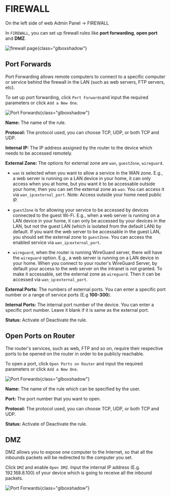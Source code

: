 # FIREWALL

On the left side of web Admin Panel -> FIREWALL

In `FIREWALL`, you can set up firewall rules like **port forwarding**, **open port** and **DMZ**.

![firewall page](https://static.gl-inet.com/docs/en/3/setup/share/firewall/port_forwards.png){class="glboxshadow"}

## Port Forwards

Port Forwarding allows remote computers to connect to a specific computer or service behind the firewall in the LAN (such as web servers, FTP servers, etc).

To set up port forwarding, click `Port Forwards`and input the required parameters or click `Add a New One`.

![Port Forwards](https://static.gl-inet.com/docs/en/3/setup/share/firewall/port_forwards.png){class="glboxshadow"}

**Name:** The name of the rule.

**Protocol:** The protocol used, you can choose TCP, UDP, or both TCP and UDP.

**Internal IP:** The IP address assigned by the router to the device which needs to be accessed remotely.

**External Zone:** The options for external zone are `wan`, `guestZone`, `wireguard`.

* `wan` is selected when you want to allow a service in the WAN zone. E.g., a web server is running on a LAN device in your home, it can only access when you at home, but you want it to be accessable outside your home, then you can set the external zone as `wan`.
You can access it via `wan_ip`:`external_port`. Note: Access outside your home need public IP.

* `guestZone` is for allowing your service to be accessed by devices connected to the guest Wi-Fi. E.g., when a web server is running on a LAN device in your home, it can only be accessed by your devices in the LAN, but not the guest LAN (which is isolated from the default LAN) by default. If you want the web server to be accessable in the guest LAN, you should set the external zone to `guestZone`. You can access the enabled service via `wan_ip`:`external_port`. 

* `wireguard`, when the router is running WireGuard server, there will have the `wireguard` option. E.g., a web server is running on a LAN device in your home. When you connect to your router's WireGuard Server, by default your access to the web server on the intranet is not granted. To make it accessable, set the external zone as `wireguard`. Then it can be accessed via `wan_ip`:`external_port`.

**External Ports:** The numbers of external ports. You can enter a specific port number or a range of service ports (E.g **100-300**).

**Internal Ports:** The internal port number of the device. You can enter a specific port number. Leave it blank if it is same as the external port.

**Status:** Activate of Deactivate the rule.

## Open Ports on Router

The router's services, such as web, FTP and so on, require their respective ports to be opened on the router in order to be publicly reachable.

To open a port, click `Open Ports on Router` and input the required parameters or click `Add a New One`.

![Port Forwards](https://static.gl-inet.com/docs/en/3/setup/share/firewall/open_port.png){class="glboxshadow"}

**Name:** The name of the rule which can be specified by the user.

**Port:** The port number that you want to open.

**Protocol:** The protocol used, you can choose TCP, UDP, or both TCP and UDP.

**Status:** Activate of Deactivate the rule.

## DMZ

DMZ allows you to expose one computer to the Internet, so that all the inbounds packets will be redirected to the computer you set.

Click `DMZ` and enable `Open DMZ`. Input the internal IP address (E.g. 192.168.8.100) of your device which is going to receive all the inbound packets.

![Port Forwards](https://static.gl-inet.com/docs/en/3/setup/share/firewall/dmz.png){class="glboxshadow"}
